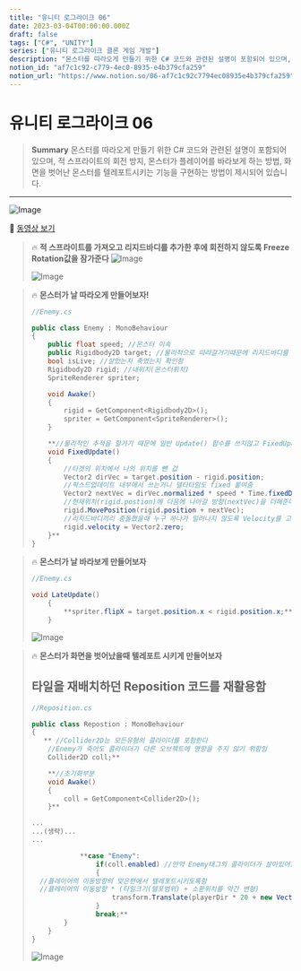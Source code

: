 ```yaml
---
title: "유니티 로그라이크 06"
date: 2023-03-04T00:00:00.000Z
draft: false
tags: ["C#", "UNITY"]
series: ["유니티 로그라이크 클론 게임 개발"]
description: "몬스터를 따라오게 만들기 위한 C# 코드와 관련된 설명이 포함되어 있으며, 적 스프라이트의 회전 방지, 몬스터가 플레이어를 바라보게 하는 방법, 화면을 벗어난 몬스터를 텔레포트시키는 기능을 구현하는 방법이 제시되어 있습니다."
notion_id: "af7c1c92-c779-4ec0-8935-e4b379cfa259"
notion_url: "https://www.notion.so/06-af7c1c92c7794ec08935e4b379cfa259"
---
```


# 유니티 로그라이크 06

> **Summary**
> 몬스터를 따라오게 만들기 위한 C# 코드와 관련된 설명이 포함되어 있으며, 적 스프라이트의 회전 방지, 몬스터가 플레이어를 바라보게 하는 방법, 화면을 벗어난 몬스터를 텔레포트시키는 기능을 구현하는 방법이 제시되어 있습니다.

---

![Image](https://prod-files-secure.s3.us-west-2.amazonaws.com/09ccd4d5-876c-4bba-bbdf-cc77a0a11257/f903ec0e-6163-487e-8867-4163a3084b94/Untitled.png?X-Amz-Algorithm=AWS4-HMAC-SHA256&X-Amz-Content-Sha256=UNSIGNED-PAYLOAD&X-Amz-Credential=ASIAZI2LB466Y2LQC6RY%2F20250724%2Fus-west-2%2Fs3%2Faws4_request&X-Amz-Date=20250724T120120Z&X-Amz-Expires=3600&X-Amz-Security-Token=IQoJb3JpZ2luX2VjEAQaCXVzLXdlc3QtMiJIMEYCIQDfGXu1mi13OP8H3CnmlU6zwoS8%2F0K5YNgbnOg3rhadgwIhAPJpJ%2BeGavKQvB3CyXLfSMQrO4sNeRlbroLKvIFeLIU5Kv8DCC0QABoMNjM3NDIzMTgzODA1Igz6uBuSQenOe7SZUFMq3ANmt%2FgXJ31zcMvAcgARR0%2F%2BK%2B0KgGc1FiFrjCk%2F%2B9YxvXRYbphsQGDaQ%2B6gumQCvj7kMCxd92a3i15ibwXu477FfYWEqFgMeuj2d5AcSMpS3HQmbY%2F6VHksWatz2cA4iiImsRYkID2ao4gHnpIQKLtx4idyVZIR1VFBKuxpIgFSVCCGTeghCM8AB4eYzOyK5uUcqdhJW5qTnSAap8DE7XU4BEJGgVFh%2Fx0zp3zm34b0%2Fr4jDzFK6hiPna%2B85q4STQhfxjzt5gsisea%2FjvFrVE%2FwoMA%2Bdz7MnUJnrmhn2QfpAG0wrW0jVL7lDaEOhN6MTCOt%2F5ucgtPVK7l78f9xz0HAPnduA9I%2FvIZefY1BHR7ns3bQXGd8jFvSULSKzGZiCO6uokH1A87wyZTNDpCnoPVY4rdQyfQnZU9bSlcdrkjdWbn47QHiZhyItJcMBWjzW%2BDO%2FsS%2BL7stRRbqHsyjEmvraOztz00I8vNrrzq01YKrU8D8V%2BoU9ple2v8l%2BNqeSN960xvnkKpgtuzTKt3n%2BofW4a%2FB%2Bvuq66fFN8%2Fkh8a%2FYoZP%2BT9s%2FZzHt1%2F%2BuS8BvhBYKTAYKrqSXkgwkuinag04CJ7v7lz7orxPksVdYp%2B%2FQQAEl%2FKtNW0oDSpkhTCHv4jEBjqkAeUzr2BnQS3yJS%2B%2FochQVhld01igOYdYGoBVsArMb%2BeZgnKZaArQfCNqZmTpuz6m8TY46K74xWlEoir6rH94Am1%2BMX4la6sySOFdLryZvlBn%2B5QoLyG7R6H4GkcRJjQ5yYzv0LHADqaiDKvnHbunxKrgspSGlsnkQiNSvfngzeckfWjvO%2BLjBTbDD8ijMReFXLkPkHrR%2BlYxPuNfBSFiRvnc%2B0Pc&X-Amz-Signature=b947885fb018c8244a69b1885fd4bed85ea98bdec17837aa21b9632c3d5d67c8&X-Amz-SignedHeaders=host&x-amz-checksum-mode=ENABLED&x-id=GetObject)

🎥 [동영상 보기](https://www.youtube.com/watch?v=0aUCu1BcZxs&list=PLO-mt5Iu5TeZF8xMHqtT_DhAPKmjF6i3x&index=7)

> 🔥 **적 스프라이트를 가져오고 리지드바디를 추가한 후에 회전하지 않도록 Freeze Rotation값을 잠가준다**
> ![Image](https://prod-files-secure.s3.us-west-2.amazonaws.com/09ccd4d5-876c-4bba-bbdf-cc77a0a11257/22b6b2a5-5b7e-4740-8852-5cee7497599e/Untitled.png?X-Amz-Algorithm=AWS4-HMAC-SHA256&X-Amz-Content-Sha256=UNSIGNED-PAYLOAD&X-Amz-Credential=ASIAZI2LB4666CYW3PXB%2F20250724%2Fus-west-2%2Fs3%2Faws4_request&X-Amz-Date=20250724T120120Z&X-Amz-Expires=3600&X-Amz-Security-Token=IQoJb3JpZ2luX2VjEAQaCXVzLXdlc3QtMiJHMEUCIQCjw%2BXLzAB5PNVa1qFEGz%2FI1t%2FuATycuS7J4CNgvv7RkAIgA96Wz9ig6a5y3mgKaWAQh3eCeK2YmaX0C59sRjysPYYq%2FwMILRAAGgw2Mzc0MjMxODM4MDUiDKwgbbFYeGk2UArwFyrcA2uz28OxPNd9x7RNxF%2FcZR4W5O3FmSyftZLOBteUEo%2FoggHSkjY95XDcQ4iL%2F016aHH26rtIeQMdxvfrIlFekriRpQSn8kJOAtqSm%2BVHN%2FeQ%2FB1tIbdnIcOjrq1CeulQGo%2BjJwJX488Vqc4ySg8EaTjdKVHvCuHp1AuWoYngj0vO9Sx%2FJfc1mf2fBfUp7UzfiFrTXxVtfvSZRdaob6KiGT2WOqhzl6b29Pi1Uhj%2FsEm%2BpQBr%2BEdQ5HRSvwLH3uW0jV5JBEzPRZ7nojdH3np1l8BanFwZYoij9Am4Yei6YwNjrjI893uq1x08zZhka7QM6AVgWGZDWnbNvf%2B5abHih1KOvJPwolcoeWHbepFzVzPgxsg%2Bi3p22SPXe%2B0iN5LZFZ2%2FuhvHZipacEBYpQBqoQQVTQRcJo2EftTcvwkACGXQo3mlG%2BY7UDpPZsBC6WEZiABGvwbfK3dpaF8GYy0zJkn8jLH5ucG%2FDBezXRepyS8Nm7EYVBBvy%2FfNAWs%2BqMmU0yf1ZOGIJrVqk9boybzFTa62mAsyFlkttgyeKVOzbvVcXN3mAe4kNKYJl3ydOiW23qDYZ8J2RCN%2B0IffJb%2BYEkBAlcu4p%2BDqpCYt96%2FBOOEYQ4KqwClQMQtVZbwnMJW%2FiMQGOqUBOMv%2BX0sFxcmw0Txgz796kLk2MdrIZ4ZnFo3QU9vfv%2B4hFl7oPSTz%2FmbLTx%2F7tf4xvEmpH9sJ6AOqUtkKqS79ekDXCLlqA7JO4qjJGPJSVTSvPVOeKzKyhLYqCFy%2FDBul65X72kzyZq6rJe1J4jbAwbZ0SqrE9WDWIaVjFGsU02tmSORi%2B1RbmgF1n7NDonr0b%2F4DvFIufsc1yNJEE1zlGDanmRCr&X-Amz-Signature=e831234acae724513f06038b6becefcbdb239bb02f3751b24de503529ec4249a&X-Amz-SignedHeaders=host&x-amz-checksum-mode=ENABLED&x-id=GetObject)
>
> ![Image](https://prod-files-secure.s3.us-west-2.amazonaws.com/09ccd4d5-876c-4bba-bbdf-cc77a0a11257/e2da46f5-329f-4f42-8586-a98a28cfc7ea/Untitled.png?X-Amz-Algorithm=AWS4-HMAC-SHA256&X-Amz-Content-Sha256=UNSIGNED-PAYLOAD&X-Amz-Credential=ASIAZI2LB4666CYW3PXB%2F20250724%2Fus-west-2%2Fs3%2Faws4_request&X-Amz-Date=20250724T120120Z&X-Amz-Expires=3600&X-Amz-Security-Token=IQoJb3JpZ2luX2VjEAQaCXVzLXdlc3QtMiJHMEUCIQCjw%2BXLzAB5PNVa1qFEGz%2FI1t%2FuATycuS7J4CNgvv7RkAIgA96Wz9ig6a5y3mgKaWAQh3eCeK2YmaX0C59sRjysPYYq%2FwMILRAAGgw2Mzc0MjMxODM4MDUiDKwgbbFYeGk2UArwFyrcA2uz28OxPNd9x7RNxF%2FcZR4W5O3FmSyftZLOBteUEo%2FoggHSkjY95XDcQ4iL%2F016aHH26rtIeQMdxvfrIlFekriRpQSn8kJOAtqSm%2BVHN%2FeQ%2FB1tIbdnIcOjrq1CeulQGo%2BjJwJX488Vqc4ySg8EaTjdKVHvCuHp1AuWoYngj0vO9Sx%2FJfc1mf2fBfUp7UzfiFrTXxVtfvSZRdaob6KiGT2WOqhzl6b29Pi1Uhj%2FsEm%2BpQBr%2BEdQ5HRSvwLH3uW0jV5JBEzPRZ7nojdH3np1l8BanFwZYoij9Am4Yei6YwNjrjI893uq1x08zZhka7QM6AVgWGZDWnbNvf%2B5abHih1KOvJPwolcoeWHbepFzVzPgxsg%2Bi3p22SPXe%2B0iN5LZFZ2%2FuhvHZipacEBYpQBqoQQVTQRcJo2EftTcvwkACGXQo3mlG%2BY7UDpPZsBC6WEZiABGvwbfK3dpaF8GYy0zJkn8jLH5ucG%2FDBezXRepyS8Nm7EYVBBvy%2FfNAWs%2BqMmU0yf1ZOGIJrVqk9boybzFTa62mAsyFlkttgyeKVOzbvVcXN3mAe4kNKYJl3ydOiW23qDYZ8J2RCN%2B0IffJb%2BYEkBAlcu4p%2BDqpCYt96%2FBOOEYQ4KqwClQMQtVZbwnMJW%2FiMQGOqUBOMv%2BX0sFxcmw0Txgz796kLk2MdrIZ4ZnFo3QU9vfv%2B4hFl7oPSTz%2FmbLTx%2F7tf4xvEmpH9sJ6AOqUtkKqS79ekDXCLlqA7JO4qjJGPJSVTSvPVOeKzKyhLYqCFy%2FDBul65X72kzyZq6rJe1J4jbAwbZ0SqrE9WDWIaVjFGsU02tmSORi%2B1RbmgF1n7NDonr0b%2F4DvFIufsc1yNJEE1zlGDanmRCr&X-Amz-Signature=559275757e5696a1fb87e9aa20e7536123f4dba60729230e4f8b2e61adbcbfae&X-Amz-SignedHeaders=host&x-amz-checksum-mode=ENABLED&x-id=GetObject)
>
>

> 🔥 **몬스터가 날 따라오게 만들어보자!**
> ```c#
> //Enemy.cs
>
> public class Enemy : MonoBehaviour
> {
>     public float speed; //몬스터 이속
>     public Rigidbody2D target; //물리적으로 따라갈거기때문에 리지드바디를 타입으로 둠
>     bool isLive; //살았는지 죽었는지 확인함
>     Rigidbody2D rigid; //내위치(몬스터위치)
>     SpriteRenderer spriter;
>
>     void Awake()
>     {
>         rigid = GetComponent<Rigidbody2D>();
>         spriter = GetComponent<SpriteRenderer>();
>     }
>
>     **//물리적인 추적을 할거기 때문에 일반 Update() 함수를 쓰지않고 FixedUpdate를 사용할것임
>     void FixedUpdate()
>     {
>         //타겟의 위치에서 나의 위치를 뺸 값
>         Vector2 dirVec = target.position - rigid.position;
>         //픽스드업데이트 내부에서 쓰는거니 델타타임도 fixed 붙여줌
>         Vector2 nextVec = dirVec.normalized * speed * Time.fixedDeltaTime;
>         //현재위치(rigid.postion)에 다음에 나아갈 방향(nextVec)을 더해준다
>         rigid.MovePosition(rigid.position + nextVec);
>         //리지드바디끼리 충돌했을때 누구 하나가 밀려나지 않도록 Velocity를 고정
>         rigid.velocity = Vector2.zero;
>     }**
> }
> ```
>
>

> 🔥 **몬스터가 날 바라보게 만들어보자**
> ```c#
> //Enemy.cs
>
> void LateUpdate() 
>     {
>         **spriter.flipX = target.position.x < rigid.position.x;**
>     }
> ```
>
> ![Image](https://prod-files-secure.s3.us-west-2.amazonaws.com/09ccd4d5-876c-4bba-bbdf-cc77a0a11257/f903ec0e-6163-487e-8867-4163a3084b94/Untitled.png?X-Amz-Algorithm=AWS4-HMAC-SHA256&X-Amz-Content-Sha256=UNSIGNED-PAYLOAD&X-Amz-Credential=ASIAZI2LB466SW3TXFID%2F20250724%2Fus-west-2%2Fs3%2Faws4_request&X-Amz-Date=20250724T120121Z&X-Amz-Expires=3600&X-Amz-Security-Token=IQoJb3JpZ2luX2VjEAQaCXVzLXdlc3QtMiJIMEYCIQCfuV%2B2h5xw%2Fvsli9UHdSrSZYXVbN7i0rw1sYggw0g3BQIhALjHFpJn9F87e3O8IPq4M004XMP29F9J3sIVkoPfMu6uKv8DCC0QABoMNjM3NDIzMTgzODA1IgwPTo2V%2FAYC%2FHoFRGIq3APBITxFwnsTIDu5pFVvxTMMcM84s1LeyiL4EGJqAmFP%2FwG7WB%2FZpNrj%2FpXj0QElFyjjVr2vOIF3zLkLJBlRoyhJgPZHq9BvOm%2FdTcFyN8hOCWOUUS5goOcfSYqwKhoc4ncYsvqoqy6TJADmBoscDJWk9enFSQwggUVtFYPBydVJYpE%2Fh5faU7eUD9a0WmbbCxM4kk5zXrR9gexVWldoJT1A8wEzbiSvQnmszXKCq9rbZ6sCoW7zOJSVC4cBh4GOL%2FInL0viiXo9RDAQ80UaBBq8QR5c2IM19b41r%2B3HyszYR7irEUofJxER3E3vJ%2B7gzy%2FkEkBKPu01HfkU6JQ%2FatTdore%2FQ2RYD4iBvafft5yIqBMlWpjfbFYg3jHuSkcWgdaMY3rZyTGSoQZgK%2B%2B8ddKzS6dn3jy7SC1%2BjaDsaadyByLEhFf%2FgF73OcKTz7PPEqnlpOdN%2B%2F8UARyVCNnWQYdGe4lOFN%2FmCc2qSL6dLVotETrReLw7YmMlPilvBA1%2BUdA6wJwH7Zqjo4MNmB1WUAur7%2BrEEYw%2Bd5FYAP%2F6ffFjp25w0fgXmFA%2B8mw%2B6Tplpn3nJLoanGuo8Xu%2BxJGd%2FNPia6sDW5x5q8lnRwd%2BDCSohby%2BA2ST4oCcuLukZjCCv4jEBjqkAUEk4u9dyFn3DpV%2BMFdVZNSRixONpKh9hK7eQQfEyfFN1Cz86yGDROIPl5sj%2FQr6DlLK38Lp985U%2Bw0H2OIoWvXXIKvZXdIP%2FoXhP%2ByZXhAXHouxIn278NkOso1mYaB8xWXpT6EoiMfJIPnsfJi6LYGzbTUPp5uh9chXf%2FLi5sBIkacb8m9FGDCdKS1Ct4Ylp9zh%2BWYNJ5FC8NQxlBjUZP3PqJHq&X-Amz-Signature=e8c22074bb651d85cfd6637416c1f09f409c07d033799003041e2a472e117c63&X-Amz-SignedHeaders=host&x-amz-checksum-mode=ENABLED&x-id=GetObject)
>
>

> 🔥 **몬스터가 화면을 벗어났을때  텔레포트 시키게 만들어보자**
> ## 타일을 재배치하던 Reposition 코드를 재활용함
>
> ```c#
> //Reposition.cs
>
> public class Repostion : MonoBehaviour
> {
>    ** //Collider2D는 모든유형의 콜라이더를 포함한다
>     //Enemy가 죽어도 콜라이더가 다른 오브젝트에 영향을 주지 않기 위함임
>     Collider2D coll;**
>
>     **//초기화부분
>     void Awake() 
>     {
>         coll = GetComponent<Collider2D>();
>     }**
>
> ...
> ...(생략)...
> ...
>
>             **case "Enemy":
>                 if(coll.enabled) //만약 Enemy태그의 콜라이더가 살아있어? 
>                 {
>   //플레이어의 이동방향의 맞은편에서 텔레포트시키도록함
>   //플레이어의 이동방향 * (타일크기(텔포범위) + 소환위치를 약간 변형)
>                     transform.Translate(playerDir * 20 + new Vector3(Random.Range(-3f,3f),Random.Range(-3f,3f),0));
>                 }
>                 break;**
>         }
>     }
> }
> ```
>
> ![Image](https://prod-files-secure.s3.us-west-2.amazonaws.com/09ccd4d5-876c-4bba-bbdf-cc77a0a11257/ea146038-139b-4e81-b787-38e6ff9e0d81/Untitled.png?X-Amz-Algorithm=AWS4-HMAC-SHA256&X-Amz-Content-Sha256=UNSIGNED-PAYLOAD&X-Amz-Credential=ASIAZI2LB466YJ6XHUN3%2F20250724%2Fus-west-2%2Fs3%2Faws4_request&X-Amz-Date=20250724T120121Z&X-Amz-Expires=3600&X-Amz-Security-Token=IQoJb3JpZ2luX2VjEAQaCXVzLXdlc3QtMiJIMEYCIQC2tChFgq7XZI0neBmcrB7UGeSrKI5bgTHtqCfi3wkbQgIhANtsVy6cq73%2FK0uR%2BB8CVxxV6qQiQZXuil52ZaAfc%2BYNKv8DCC0QABoMNjM3NDIzMTgzODA1Igw%2BgGJj%2F4jQw3wPSuQq3AOBq8rwG%2BiICu%2BJ6QmEDc4NurIzXw99%2BmowT%2FQOt9oDGNcl3EH%2BxWaX%2FVBoj%2F2MyarVV0AebhWq4DY7wgDIZjq8kN0oI7Y6%2BtSr9sDxh80g3i6RFYZmiLqKXTAfskUtcShT%2Bz2qZqQuauC5wGLWRqzXleY%2FII%2B2rfub7DIjypz2TMwmq0hK%2FCFJjL1b292%2FKnC5ArrvV%2BuPk71ZLGhvyU5eDbRb5MBKAOMfrj%2BBLgcnqMDF7zOdBsuIuyQQlTbz%2BjVSaWwFeVv9RIPBgMJlrbGTadoF5X%2Bu7lCVodtT%2BRfdJWfaVHJ7OICY%2FHPj0jPMVLrCHwnJNQbcllU0pYBynu%2FHy8ZgZKKWRnX3QbH%2F%2BgbMadJorRmnacFtvGr18eF9HU2wlL%2BlQyw5hsTPGDlw4dHx%2Bikmx4IAPrzg8hZ8OIYapia%2F%2F6DWIlUP0QXwC7obZzUHzDAn9xP24H%2Fmed1E49tRmKgpiZrpmiASPQXqSgwBgUAlsptBjKjMdlku43o2zd03qktvETW%2FSF2iEHvVi3HOQXu%2BPIzoc3Te%2B00bInW87cFedsXPhqLlaY2MyRi%2BegB70%2FdCyn6x12bS5TsxTera7FvMYxMuuKntq%2FSoPWZ7%2FSWalWeFmcfaEawZhDCVv4jEBjqkARoYYzc8fbhDhZxEB6fIf7pzjlldVH%2F2vXy5CtwqdzoqU3KcOUl6N8Z1Tn7EKGCDoMq6P7Cv93820N0PzvcVqGm7G50lvq%2FlKw1OHV6n7IISm8etZ6o72%2FNK7nQ8XtQqEAdStbpinChcA0LxlWMzmHdgvCuG9knNSYy6mmpFyQH5ftLqm5EviKPt9w1bxkcmHW%2FH56ApgZvqGx4iRN2jH4R35J9A&X-Amz-Signature=9af02d02d983fc31e06cf86e78975f9a7e3907a1c7d25d9c5df9ba6360be7cc5&X-Amz-SignedHeaders=host&x-amz-checksum-mode=ENABLED&x-id=GetObject)
>
>

